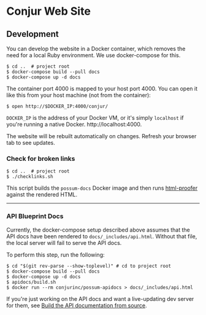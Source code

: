 # Conjur Web Site

## Development

You can develop the website in a Docker container, which removes the need for a local Ruby environment. We use docker-compose for this.

```sh-session
$ cd ..  # project root
$ docker-compose build --pull docs
$ docker-compose up -d docs
```

The container port 4000 is mapped to your host port 4000. You can open it like this from your host machine (not from the container):

```sh-session
$ open http://$DOCKER_IP:4000/conjur/
```

`DOCKER_IP` is the address of your Docker VM, or it's simply `localhost` if you're running a native Docker. http://localhost:4000.

The website will be rebuilt automatically on changes.
Refresh your browser tab to see updates.

### Check for broken links

```sh-session
$ cd ..  # project root
$ ./checklinks.sh
```

This script builds the `possum-docs` Docker image and then runs
[html-proofer](https://github.com/gjtorikian/html-proofer) against the rendered HTML.

---

### API Blueprint Docs

Currently, the docker-compose setup described above assumes that the API docs have been rendered to `docs/_includes/api.html`. Without that file, the local server will fail to serve the API docs.

To perform this step, run the following:
```sh-session
$ cd "$(git rev-parse --show-toplevel)" # cd to project root
$ docker-compose build --pull docs
$ docker-compose up -d docs
$ apidocs/build.sh
$ docker run --rm conjurinc/possum-apidocs > docs/_includes/api.html
```

If you're just working on the API docs and want a live-updating dev server for them, see [Build the API documentation from source](../README.md#build-the-api-documentation-from-source).
